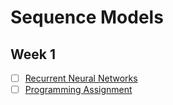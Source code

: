 # Sequence Models

## Week 1
- [ ] [Recurrent Neural Networks](./Week_1/1_Recurrent_Neural_Networks/README.md)
- [ ] [Programming Assignment]()
